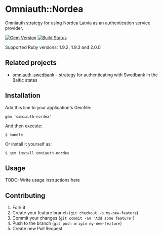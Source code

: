 # Omniauth::Nordea

Omniauth strategy for using Nordea Latvia as an authentication service provider.

[![Gem Version](https://badge.fury.io/rb/omniauth-nordea.png)](http://badge.fury.io/rb/omniauth-nordea)
[![Build Status](https://travis-ci.org/kirsis/omniauth-nordea.png?branch=master)](https://travis-ci.org/kirsis/omniauth-nordea)

Supported Ruby versions: 1.9.2, 1.9.3 and 2.0.0

## Related projects

- [omniauth-swedbank](http://github.com/kirsis/omniauth-swedbank) - strategy for authenticating with Swedbank in the Baltic states

## Installation

Add this line to your application's Gemfile:

    gem 'omniauth-nordea'

And then execute:

    $ bundle

Or install it yourself as:

    $ gem install omniauth-nordea

## Usage

TODO: Write usage instructions here

## Contributing

1. Fork it
2. Create your feature branch (`git checkout -b my-new-feature`)
3. Commit your changes (`git commit -am 'Add some feature'`)
4. Push to the branch (`git push origin my-new-feature`)
5. Create new Pull Request

